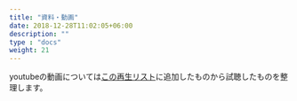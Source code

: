 ```yaml
---
title: "資料・動画"
date: 2018-12-28T11:02:05+06:00
description: ""
type : "docs"
weight: 21
---
```


youtubeの動画については[この再生リスト](https://www.youtube.com/playlist?list=PLfaxCAFIhb8BzUAjq95298WlSUgBO0_ck)に追加したものから試聴したものを整理します。